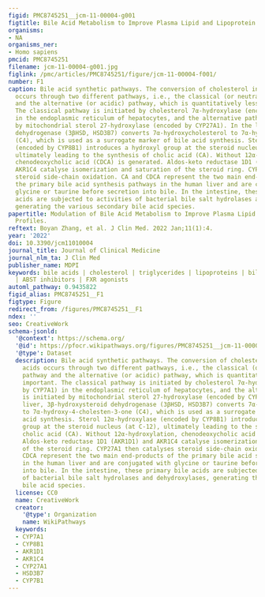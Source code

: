 ```yaml
---
figid: PMC8745251__jcm-11-00004-g001
figtitle: Bile Acid Metabolism to Improve Plasma Lipid and Lipoprotein Profiles
organisms:
- NA
organisms_ner:
- Homo sapiens
pmcid: PMC8745251
filename: jcm-11-00004-g001.jpg
figlink: /pmc/articles/PMC8745251/figure/jcm-11-00004-f001/
number: F1
caption: Bile acid synthetic pathways. The conversion of cholesterol into bile acids
  occurs through two different pathways, i.e., the classical (or neutral) pathway
  and the alternative (or acidic) pathway, which is quantitatively less important.
  The classical pathway is initiated by cholesterol 7α-hydroxylase (encoded by CYP7A1)
  in the endoplasmic reticulum of hepatocytes, and the alternative pathway is initiated
  by mitochondrial sterol 27-hydroxylase (encoded by CYP27A1). In the liver, 3β-hydroxysteroid
  dehydrogenase (3βHSD, HSD3B7) converts 7α-hydroxycholesterol to 7α-hydroxy-4-cholesten-3-one
  (C4), which is used as a surrogate marker of bile acid synthesis. Sterol 12α-hydroxylase
  (encoded by CYP8B1) introduces a hydroxyl group at the steroid nucleus (at C-12),
  ultimately leading to the synthesis of cholic acid (CA). Without 12α-hydroxylation,
  chenodeoxycholic acid (CDCA) is generated. Aldos-keto reductase 1D1 (AKR1D1) and
  AKR1C4 catalyse isomerization and saturation of the steroid ring. CYP27A1 then catalyses
  steroid side-chain oxidation. CA and CDCA represent the two main end-products of
  the primary bile acid synthesis pathways in the human liver and are conjugated with
  glycine or taurine before secretion into bile. In the intestine, these primary bile
  acids are subjected to activities of bacterial bile salt hydrolases and dehydroxylases,
  generating the various secondary bile acid species.
papertitle: Modulation of Bile Acid Metabolism to Improve Plasma Lipid and Lipoprotein
  Profiles.
reftext: Boyan Zhang, et al. J Clin Med. 2022 Jan;11(1):4.
year: '2022'
doi: 10.3390/jcm11010004
journal_title: Journal of Clinical Medicine
journal_nlm_ta: J Clin Med
publisher_name: MDPI
keywords: bile acids | cholesterol | triglycerides | lipoproteins | bile acid sequestrants
  | ABST inhibitors | FXR agonists
automl_pathway: 0.9435822
figid_alias: PMC8745251__F1
figtype: Figure
redirect_from: /figures/PMC8745251__F1
ndex: ''
seo: CreativeWork
schema-jsonld:
  '@context': https://schema.org/
  '@id': https://pfocr.wikipathways.org/figures/PMC8745251__jcm-11-00004-g001.html
  '@type': Dataset
  description: Bile acid synthetic pathways. The conversion of cholesterol into bile
    acids occurs through two different pathways, i.e., the classical (or neutral)
    pathway and the alternative (or acidic) pathway, which is quantitatively less
    important. The classical pathway is initiated by cholesterol 7α-hydroxylase (encoded
    by CYP7A1) in the endoplasmic reticulum of hepatocytes, and the alternative pathway
    is initiated by mitochondrial sterol 27-hydroxylase (encoded by CYP27A1). In the
    liver, 3β-hydroxysteroid dehydrogenase (3βHSD, HSD3B7) converts 7α-hydroxycholesterol
    to 7α-hydroxy-4-cholesten-3-one (C4), which is used as a surrogate marker of bile
    acid synthesis. Sterol 12α-hydroxylase (encoded by CYP8B1) introduces a hydroxyl
    group at the steroid nucleus (at C-12), ultimately leading to the synthesis of
    cholic acid (CA). Without 12α-hydroxylation, chenodeoxycholic acid (CDCA) is generated.
    Aldos-keto reductase 1D1 (AKR1D1) and AKR1C4 catalyse isomerization and saturation
    of the steroid ring. CYP27A1 then catalyses steroid side-chain oxidation. CA and
    CDCA represent the two main end-products of the primary bile acid synthesis pathways
    in the human liver and are conjugated with glycine or taurine before secretion
    into bile. In the intestine, these primary bile acids are subjected to activities
    of bacterial bile salt hydrolases and dehydroxylases, generating the various secondary
    bile acid species.
  license: CC0
  name: CreativeWork
  creator:
    '@type': Organization
    name: WikiPathways
  keywords:
  - CYP7A1
  - CYP8B1
  - AKR1D1
  - AKR1C4
  - CYP27A1
  - HSD3B7
  - CYP7B1
---
```

